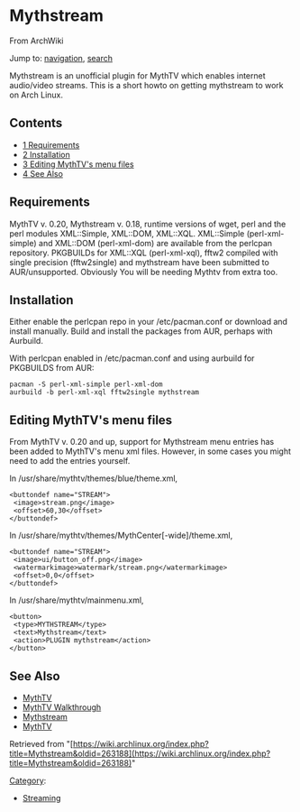 # Mythstream

From ArchWiki

Jump to: [navigation](#column-one), [search](#searchInput)

Mythstream is an unofficial plugin for MythTV which enables internet audio/video streams. This is a short howto on getting mythstream to work on Arch Linux.

## Contents

*   [1 Requirements](#Requirements)
*   [2 Installation](#Installation)
*   [3 Editing MythTV's menu files](#Editing_MythTV.27s_menu_files)
*   [4 See Also](#See_Also)

## Requirements

MythTV v. 0.20, Mythstream v. 0.18, runtime versions of wget, perl and the perl modules XML::Simple, XML::DOM, XML::XQL. XML::Simple (perl-xml-simple) and XML::DOM (perl-xml-dom) are available from the perlcpan repository. PKGBUILDs for XML::XQL (perl-xml-xql), fftw2 compiled with single precision (fftw2single) and mythstream have been submitted to AUR/unsupported. Obviously You will be needing Mythtv from extra too.

## Installation

Either enable the perlcpan repo in your /etc/pacman.conf or download and install manually. Build and install the packages from AUR, perhaps with Aurbuild.

With perlcpan enabled in /etc/pacman.conf and using aurbuild for PKGBUILDS from AUR:

```
pacman -S perl-xml-simple perl-xml-dom
aurbuild -b perl-xml-xql fftw2single mythstream

```

## Editing MythTV's menu files

From MythTV v. 0.20 and up, support for Mythstream menu entries has been added to MythTV's menu xml files. However, in some cases you might need to add the entries yourself.

In /usr/share/mythtv/themes/blue/theme.xml,

```
<buttondef name="STREAM">
 <image>stream.png</image>
 <offset>60,30</offset>
</buttondef>

```

In /usr/share/mythtv/themes/MythCenter[-wide]/theme.xml,

```
<buttondef name="STREAM">
 <image>ui/button_off.png</image>
 <watermarkimage>watermark/stream.png</watermarkimage>
 <offset>0,0</offset>
</buttondef>

```

In /usr/share/mythtv/mainmenu.xml,

```
<button>
 <type>MYTHSTREAM</type>
 <text>Mythstream</text>
 <action>PLUGIN mythstream</action>
</button>

```

## See Also

*   [MythTV](/index.php/MythTV "MythTV")
*   [MythTV Walkthrough](/index.php/MythTV_Walkthrough "MythTV Walkthrough")
*   [Mythstream](http://home.kabelfoon.nl/~moongies/streamtuned.html)
*   [MythTV](http://www.mythtv.org/)

Retrieved from "[https://wiki.archlinux.org/index.php?title=Mythstream&oldid=263188](https://wiki.archlinux.org/index.php?title=Mythstream&oldid=263188)"

[Category](/index.php/Special:Categories "Special:Categories"):

*   [Streaming](/index.php/Category:Streaming "Category:Streaming")